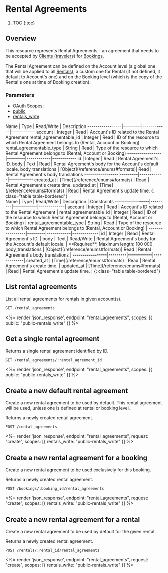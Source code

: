 # Rental Agreements

1. TOC
{:toc}

## Overview

This resource represents Rental Agreements - an agreement that needs to be accepted by [Clients (travelers)](/reference/endpoints/clients/) for [Bookings](/reference/endpoints/bookings/).

The Rental Agreement can be defined on the Account level (a global one that will be applied to all [Rentals](/reference/endpoints/rentals/)), a custom one for Rental (if not defined, it default to Account's one) and on the Booking level (which is the copy of the Rental's one at time of Booking creation).

### Parameters
<ul class="nav nav-pills" role="tablist">
  <li class="disabled"><a>OAuth Scopes:</a></li>
  <li class="active"><a href="#public" role="tab" data-toggle="pill">public</a></li>
  <li><a href="#rentals_write" role="tab" data-toggle="pill">rentals_write</a></li>
</ul>
<div class="tab-content" markdown="1">
  <div class="tab-pane active" id="public" markdown="1">
Name             | Type    | Read/Write | Description
-----------------|---------|------------|------------
account                   | Integer | Read       | Account's ID related to the Rental Agreement
rental_agreementable_id   | Integer | Read       | ID of the resource to which Rental Agreement belongs to (Rental, Account or Booking)
rental_agreementable_type | String  | Read       | Type of the resource to which Rental Agreement belongs to (Rental, Account or Booking)
-----------------|---------|------------|------------
id               | Integer | Read       | Rental Agreement's ID.
body             | Text    | Read       | Rental Agreement's body for the Account's default locale.
body_translations | [Object](/reference/enums#formats)| Read       | Rental Agreement's body translations
-----------------|---------|------------|------------
created_at       | [Time](/reference/enums#formats) | Read       | Rental Agreement's create time.
updated_at       | [Time](/reference/enums#formats) | Read       | Rental Agreement's update time.
{: class="table table-bordered"}
  </div>
  <div class="tab-pane" id="rentals_write" markdown="1">
Name             | Type    | Read/Write | Description | Constraints
-----------------|---------|------------|-------------|
account                   | Integer | Read       | Account's ID related to the Rental Agreement |
rental_agreementable_id   | Integer | Read       | ID of the resource to which Rental Agreement belongs to (Rental, Account or Booking) |
rental_agreementable_type | String  | Read       | Type of the resource to which Rental Agreement belongs to (Rental, Account or Booking) |
-----------------|---------|------------|-------------|
id               | Integer | Read       | Rental Agreement's ID.  |
body             | Text    | Read/Write | Rental Agreement's body for the Account's default locale. | **Required**, Maximum length: 100 000
body_translations | [Object](/reference/enums#formats)| Read       | Rental Agreement's body translations |
-----------------|---------|------------|-------------|
created_at       | [Time](/reference/enums#formats) | Read       | Rental Agreement's create time. |
updated_at       | [Time](/reference/enums#formats) | Read       | Rental Agreement's update time. |
{: class="table table-bordered"}
  </div>
</div>

## List rental agreements

List all rental agreements for rentals in given account(s).

~~~
GET /rental_agreements
~~~

<%= render 'json_response', endpoint: "rental_agreements",
  scopes: [{ public: "public-rentals_write" }] %>

## Get a single rental agreement

Returns a single rental agreement identified by ID.

~~~
GET /rental_agreements/:rental_agreement_id
~~~

<%= render 'json_response', endpoint: "rental_agreements",
  scopes: [{ public: "public-rentals_write" }] %>

## Create a new default rental agreement

Create a new rental agreement to be used by default.
This rental agreement will be used, unless one is defined at rental
or booking level.

Returns a newly created rental agreement.

~~~~
POST /rental_agreements
~~~~

<%= render 'json_response', endpoint: "rental_agreements", request: "create",
  scopes: [{ rentals_write: "public-rentals_write" }] %>

## Create a new rental agreement for a booking

Create a new rental agreement to be used exclusively for this booking.

Returns a newly created rental agreement.

~~~~
POST /bookings/:booking_id/rental_agreements
~~~~

<%= render 'json_response', endpoint: "rental_agreements", request: "create",
  scopes: [{ rentals_write: "public-rentals_write" }] %>

## Create a new rental agreement for a rental

Create a new rental agreement to be used by default for the given rental.

Returns a newly created rental agreement.

~~~~
POST /rentals/:rental_id/rental_agreements
~~~~

<%= render 'json_response', endpoint: "rental_agreements", request: "create",
  scopes: [{ rentals_write: "public-rentals_write" }] %>

